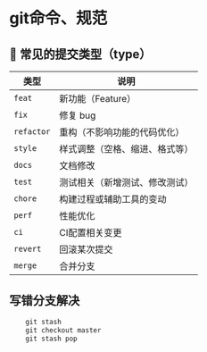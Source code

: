 # git命令、规范

## 📌 常见的提交类型（type）

| 类型         | 说明              |
| ---------- | --------------- |
| `feat`     | 新功能（Feature）    |
| `fix`      | 修复 bug          |
| `refactor` | 重构（不影响功能的代码优化）  |
| `style`    | 样式调整（空格、缩进、格式等） |
| `docs`     | 文档修改            |
| `test`     | 测试相关（新增测试、修改测试） |
| `chore`    | 构建过程或辅助工具的变动    |
| `perf`     | 性能优化            |
| `ci`       | CI配置相关变更        |
| `revert`   | 回滚某次提交          |
| `merge`    | 合并分支            |
## 写错分支解决
```ruby 
	git stash
	git checkout master
	git stash pop
```
